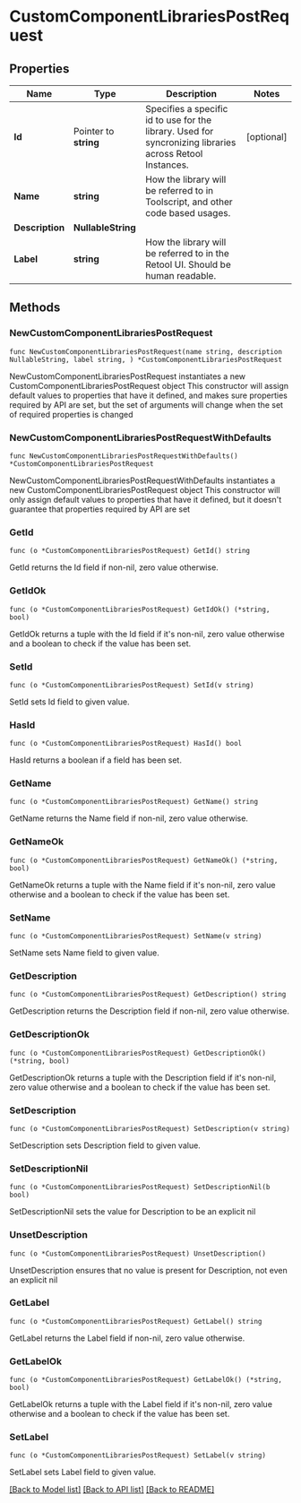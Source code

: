 # CustomComponentLibrariesPostRequest

## Properties

Name | Type | Description | Notes
------------ | ------------- | ------------- | -------------
**Id** | Pointer to **string** | Specifies a specific id to use for the library. Used for syncronizing libraries across Retool Instances. | [optional] 
**Name** | **string** | How the library will be referred to in Toolscript, and other code based usages. | 
**Description** | **NullableString** |  | 
**Label** | **string** | How the library will be referred to in the Retool UI. Should be human readable. | 

## Methods

### NewCustomComponentLibrariesPostRequest

`func NewCustomComponentLibrariesPostRequest(name string, description NullableString, label string, ) *CustomComponentLibrariesPostRequest`

NewCustomComponentLibrariesPostRequest instantiates a new CustomComponentLibrariesPostRequest object
This constructor will assign default values to properties that have it defined,
and makes sure properties required by API are set, but the set of arguments
will change when the set of required properties is changed

### NewCustomComponentLibrariesPostRequestWithDefaults

`func NewCustomComponentLibrariesPostRequestWithDefaults() *CustomComponentLibrariesPostRequest`

NewCustomComponentLibrariesPostRequestWithDefaults instantiates a new CustomComponentLibrariesPostRequest object
This constructor will only assign default values to properties that have it defined,
but it doesn't guarantee that properties required by API are set

### GetId

`func (o *CustomComponentLibrariesPostRequest) GetId() string`

GetId returns the Id field if non-nil, zero value otherwise.

### GetIdOk

`func (o *CustomComponentLibrariesPostRequest) GetIdOk() (*string, bool)`

GetIdOk returns a tuple with the Id field if it's non-nil, zero value otherwise
and a boolean to check if the value has been set.

### SetId

`func (o *CustomComponentLibrariesPostRequest) SetId(v string)`

SetId sets Id field to given value.

### HasId

`func (o *CustomComponentLibrariesPostRequest) HasId() bool`

HasId returns a boolean if a field has been set.

### GetName

`func (o *CustomComponentLibrariesPostRequest) GetName() string`

GetName returns the Name field if non-nil, zero value otherwise.

### GetNameOk

`func (o *CustomComponentLibrariesPostRequest) GetNameOk() (*string, bool)`

GetNameOk returns a tuple with the Name field if it's non-nil, zero value otherwise
and a boolean to check if the value has been set.

### SetName

`func (o *CustomComponentLibrariesPostRequest) SetName(v string)`

SetName sets Name field to given value.


### GetDescription

`func (o *CustomComponentLibrariesPostRequest) GetDescription() string`

GetDescription returns the Description field if non-nil, zero value otherwise.

### GetDescriptionOk

`func (o *CustomComponentLibrariesPostRequest) GetDescriptionOk() (*string, bool)`

GetDescriptionOk returns a tuple with the Description field if it's non-nil, zero value otherwise
and a boolean to check if the value has been set.

### SetDescription

`func (o *CustomComponentLibrariesPostRequest) SetDescription(v string)`

SetDescription sets Description field to given value.


### SetDescriptionNil

`func (o *CustomComponentLibrariesPostRequest) SetDescriptionNil(b bool)`

 SetDescriptionNil sets the value for Description to be an explicit nil

### UnsetDescription
`func (o *CustomComponentLibrariesPostRequest) UnsetDescription()`

UnsetDescription ensures that no value is present for Description, not even an explicit nil
### GetLabel

`func (o *CustomComponentLibrariesPostRequest) GetLabel() string`

GetLabel returns the Label field if non-nil, zero value otherwise.

### GetLabelOk

`func (o *CustomComponentLibrariesPostRequest) GetLabelOk() (*string, bool)`

GetLabelOk returns a tuple with the Label field if it's non-nil, zero value otherwise
and a boolean to check if the value has been set.

### SetLabel

`func (o *CustomComponentLibrariesPostRequest) SetLabel(v string)`

SetLabel sets Label field to given value.



[[Back to Model list]](../README.md#documentation-for-models) [[Back to API list]](../README.md#documentation-for-api-endpoints) [[Back to README]](../README.md)


